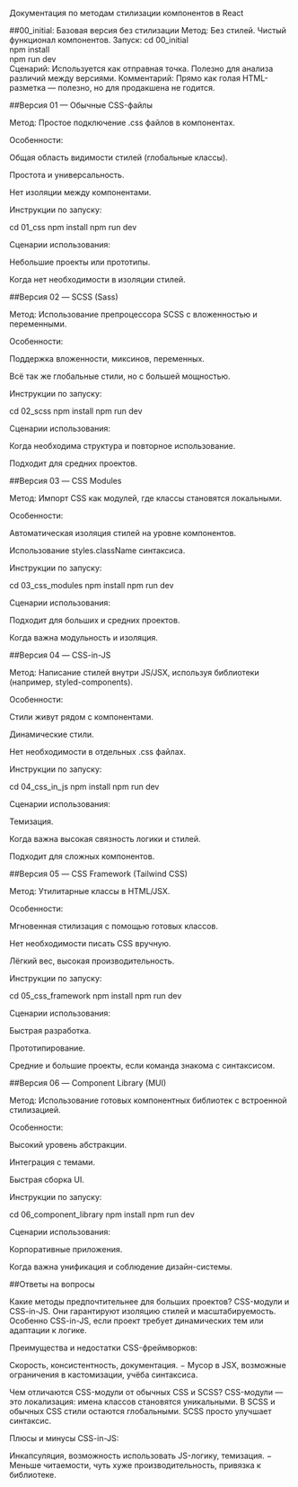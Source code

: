 Документация по методам стилизации компонентов в React 

##00_initial: Базовая версия без стилизации
Метод: Без стилей. Чистый функционал компонентов.
Запуск:
cd 00_initial  
npm install  
npm run dev  
Сценарий: Используется как отправная точка. Полезно для анализа различий между версиями.
Комментарий: Прямо как голая HTML-разметка — полезно, но для продакшена не годится.


##Версия 01 — Обычные CSS-файлы 

Метод: Простое подключение .css файлов в компонентах. 

Особенности: 

Общая область видимости стилей (глобальные классы). 

Простота и универсальность. 

Нет изоляции между компонентами. 

Инструкции по запуску: 

cd 01_css 
npm install 
npm run dev 

Сценарии использования: 

Небольшие проекты или прототипы. 

Когда нет необходимости в изоляции стилей. 

 

##Версия 02 — SCSS (Sass) 

Метод: Использование препроцессора SCSS с вложенностью и переменными. 

Особенности: 

Поддержка вложенности, миксинов, переменных. 

Всё так же глобальные стили, но с большей мощностью. 

Инструкции по запуску: 

cd 02_scss 
npm install 
npm run dev 

Сценарии использования: 

Когда необходима структура и повторное использование. 

Подходит для средних проектов. 

 

##Версия 03 — CSS Modules 

Метод: Импорт CSS как модулей, где классы становятся локальными. 

Особенности: 

Автоматическая изоляция стилей на уровне компонентов. 

Использование styles.className синтаксиса. 

Инструкции по запуску: 

cd 03_css_modules 
npm install 
npm run dev 

Сценарии использования: 

Подходит для больших и средних проектов. 

Когда важна модульность и изоляция. 

 

##Версия 04 — CSS-in-JS 

Метод: Написание стилей внутри JS/JSX, используя библиотеки (например, styled-components). 

Особенности: 

Стили живут рядом с компонентами. 

Динамические стили. 

Нет необходимости в отдельных .css файлах. 

Инструкции по запуску: 

cd 04_css_in_js 
npm install 
npm run dev 

Сценарии использования: 

Темизация. 

Когда важна высокая связность логики и стилей. 

Подходит для сложных компонентов. 

 

##Версия 05 — CSS Framework (Tailwind CSS) 

Метод: Утилитарные классы в HTML/JSX. 

Особенности: 

Мгновенная стилизация с помощью готовых классов. 

Нет необходимости писать CSS вручную. 

Лёгкий вес, высокая производительность. 

Инструкции по запуску: 

cd 05_css_framework 
npm install 
npm run dev 

Сценарии использования: 

Быстрая разработка. 

Прототипирование. 

Средние и большие проекты, если команда знакома с синтаксисом. 

 

##Версия 06 — Component Library (MUI) 

Метод: Использование готовых компонентных библиотек с встроенной стилизацией. 

Особенности: 

Высокий уровень абстракции. 

Интеграция с темами. 

Быстрая сборка UI. 

Инструкции по запуску: 

cd 06_component_library 
npm install 
npm run dev 

Сценарии использования: 

Корпоративные приложения. 

Когда важна унификация и соблюдение дизайн-системы. 

 

##Ответы на вопросы 

Какие методы предпочтительнее для больших проектов? 
 CSS-модули и CSS-in-JS. Они гарантируют изоляцию стилей и масштабируемость. Особенно CSS-in-JS, если проект требует динамических тем или адаптации к логике. 

Преимущества и недостатки CSS-фреймворков: 

Скорость, консистентность, документация. 
 − Мусор в JSX, возможные ограничения в кастомизации, учёба синтаксиса. 

Чем отличаются CSS-модули от обычных CSS и SCSS? 
 CSS-модули — это локализация: имена классов становятся уникальными. В SCSS и обычных CSS стили остаются глобальными. SCSS просто улучшает синтаксис. 

Плюсы и минусы CSS-in-JS: 

Инкапсуляция, возможность использовать JS-логику, темизация. 
 − Меньше читаемости, чуть хуже производительность, привязка к библиотеке. 
